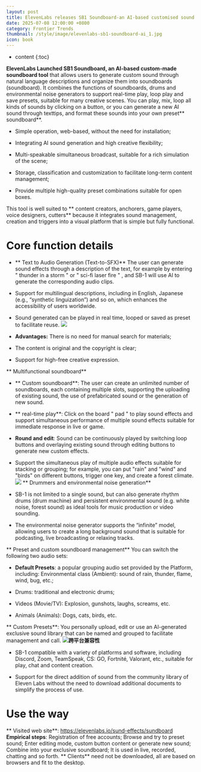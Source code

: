 ```yaml
---
layout: post
title: ElevenLabs releases SB1 Soundboard-an AI-based customised sound control panel tool
date: 2025-07-08 12:00:00 +0800
category: Frontier Trends
thumbnail: /style/image/elevenlabs-sb1-soundboard-ai_1.jpg
icon: book
---
```

* content
{:toc}

**ElevenLabs Launched SB1 Soundboard, an AI-based custom-made soundboard tool** that allows users to generate custom sound through natural language descriptions and organize them into soundboards (soundboard). It combines the functions of soundboards, drums and environmental noise generators to support real-time play, loop play and save presets, suitable for many creative scenes.
You can play, mix, loop all kinds of sounds by clicking on a button, or you can generate a new AI sound through texttips, and format these sounds into your own preset** soundboard**.

- Simple operation, web-based, without the need for installation;

- Integrating AI sound generation and high creative flexibility;

- Multi-speakable simultaneous broadcast, suitable for a rich simulation of the scene;

- Storage, classification and customization to facilitate long-term content management;

- Provide multiple high-quality preset combinations suitable for open boxes.

This tool is well suited to ** content creators, anchorers, game players, voice designers, cutters** because it integrates sound management, creation and triggers into a visual platform that is simple but fully functional.

# Core function details

- ** Text to Audio Generation (Text-to-SFX)**
The user can generate sound effects through a description of the text, for example by entering " thunder in a storm " or " sci-fi laser fire " , and SB-1 will use AI to generate the corresponding audio clips.

- Support for multilingual descriptions, including in English, Japanese (e.g., “synthetic linguization”) and so on, which enhances the accessibility of users worldwide.

- Sound generated can be played in real time, looped or saved as preset to facilitate reuse.
![](https://assets-v2.circle.so/06st8cd6923a18i13opwh9kuayzy)
- **Advantages:**
There is no need for manual search for materials;

- The content is original and the copyright is clear;

- Support for high-free creative expression.

** Multifunctional soundboard**

- ** Custom soundboard**: The user can create an unlimited number of soundboards, each containing multiple slots, supporting the uploading of existing sound, the use of prefabricated sound or the generation of new sound.

- ** real-time play**: Click on the board " pad " to play sound effects and support simultaneous performance of multiple sound effects suitable for immediate response in live or game.

- **Round and edit**: Sound can be continuously played by switching loop buttons and overlaying existing sound through editing buttons to generate new custom effects.

- Support the simultaneous play of multiple audio effects suitable for stacking or grouping; for example, you can put "rain" and "wind" and "birds" on different buttons, trigger one key, and create a forest climate.
![](https://assets-v2.circle.so/sghql05fi0p46rv8xeq40xkt9fem)
** Drummers and environmental noise generation**

- SB-1 is not limited to a single sound, but can also generate rhythm drums (drum machine) and persistent environmental sound (e.g. white noise, forest sound) as ideal tools for music production or video sounding.

- The environmental noise generator supports the “infinite” model, allowing users to create a long background sound that is suitable for podcasting, live broadcasting or relaxing tracks.

** Preset and custom soundboard management**
You can switch the following two audio sets:

- **Default Presets**: a popular grouping audio set provided by the Platform, including:
Environmental class (Ambient): sound of rain, thunder, flame, wind, bug, etc.;

- Drums: traditional and electronic drums;

- Videos (Movie/TV): Explosion, gunshots, laughs, screams, etc.

- Animals (Animals): Dogs, cats, birds, etc.

** Custom Presets**: You personally upload, edit or use an AI-generated exclusive sound library that can be named and grouped to facilitate management and call.
![](https://assets-v2.circle.so/n54odhvhagcfg3xyy56erf8n93gm)**跨平台兼容性**

- SB-1 compatible with a variety of platforms and software, including Discord, Zoom, TeamSpeak, CS: GO, Fortnité, Valorant, etc., suitable for play, chat and content creation.

- Support for the direct addition of sound from the community library of Eleven Labs without the need to download additional documents to simplify the process of use.

# Use the way #
** Visited web site**: https://elevenlabs.io/sund-effects/sundboard
**Empirical steps**:
Registration of free accounts;
Browse and try to preset sound;
Enter editing mode, custom button content or generate new sound;
Combine into your exclusive soundboard;
It is used in live, recorded, chatting and so forth.
** Clients** need not be downloaded, all are based on browsers and fit to the desktop.
